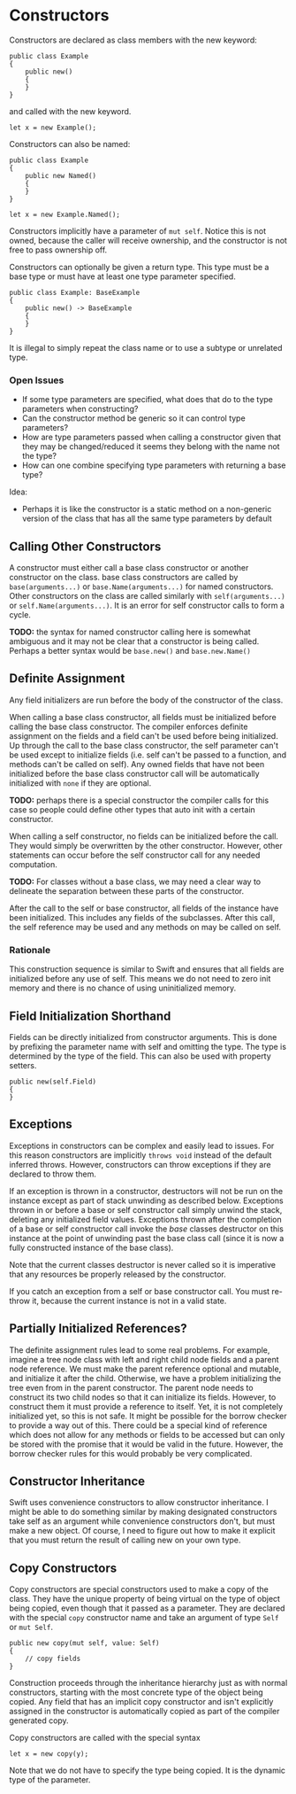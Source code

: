 # Constructors

Constructors are declared as class members with the new keyword:

    public class Example
    {
        public new()
        {
        }
    }

and called with the new keyword.

    let x = new Example();

Constructors can also be named:

    public class Example
    {
        public new Named()
        {
        }
    }

    let x = new Example.Named();

Constructors implicitly have a parameter of `mut self`. Notice this is not owned, because the caller will receive ownership, and the constructor is not free to pass ownership off.

Constructors can optionally be given a return type. This type must be a base type or must have at least one type parameter specified.

    public class Example: BaseExample
    {
        public new() -> BaseExample
        {
        }
    }

It is illegal to simply repeat the class name or to use a subtype or unrelated type.

### Open Issues

* If some type parameters are specified, what does that do to the type parameters when constructing?
* Can the constructor method be generic so it can control type parameters?
* How are type parameters passed when calling a constructor given that they may be changed/reduced it seems they belong with the name not the type?
* How can one combine specifying type parameters with returning a base type?

Idea:

* Perhaps it is like the constructor is a static method on a non-generic version of the class that has all the same type parameters by default

## Calling Other Constructors

A constructor must either call a base class constructor or another constructor on the class. base class constructors are called by `base(arguments...)` or `base.Name(arguments...)` for named constructors. Other constructors on the class are called similarly with `self(arguments...)` or `self.Name(arguments...)`. It is an error for self constructor calls to form a cycle.

**TODO:** the syntax for named constructor calling here is somewhat ambiguous and it may not be clear that a constructor is being called. Perhaps a better syntax would be `base.new()` and `base.new.Name()`

## Definite Assignment

Any field initializers are run before the body of the constructor of the class.

When calling a base class constructor, all fields must be initialized before calling the base class constructor. The compiler enforces definite assignment on the fields and a field can't be used before being initialized. Up through the call to the base class constructor, the self parameter can't be used except to initialize fields (i.e. self can't be passed to a function, and methods can't be called on self). Any owned fields that have not been initialized before the base class constructor call will be automatically initialized with `none` if they are optional.

**TODO:** perhaps there is a special constructor the compiler calls for this case so people could define other types that auto init with a certain constructor.

When calling a self constructor, no fields can be initialized before the call. They would simply be overwritten by the other constructor. However, other statements can occur before the self constructor call for any needed computation.

**TODO:** For classes without a base class, we may need a clear way to delineate the separation between these parts of the constructor.

After the call to the self or base constructor, all fields of the instance have been initialized. This includes any fields of the subclasses. After this call, the self reference may be used and any methods on may be called on self.

### Rationale

This construction sequence is similar to Swift and ensures that all fields are initialized before any use of self. This means we do not need to zero init memory and there is no chance of using uninitialized memory.

## Field Initialization Shorthand

Fields can be directly initialized from constructor arguments. This is done by prefixing the parameter name with self and omitting the type. The type is determined by the type of the field. This can also be used with property setters.

    public new(self.Field)
    {
    }

## Exceptions

Exceptions in constructors can be complex and easily lead to issues. For this reason constructors are implicitly `throws void` instead of the default inferred throws. However, constructors can throw exceptions if they are declared to throw them.

If an exception is thrown in a constructor, destructors will not be run on the instance except as part of stack unwinding as described below. Exceptions thrown in or before a base or self constructor call simply unwind the stack, deleting any initialized field values. Exceptions thrown after the completion of a base or self constructor call invoke the *base* classes destructor on this instance at the point of unwinding past the base class call (since it is now a fully constructed instance of the base class).

Note that the current classes destructor is never called so it is imperative that any resources be properly released by the constructor.

If you catch an exception from a self or base constructor call. You must re-throw it, because the current instance is not in a valid state.

## Partially Initialized References?

The definite assignment rules lead to some real problems. For example, imagine a tree node class with left and right child node fields and a parent node reference. We must make the parent reference optional and mutable, and initialize it after the child. Otherwise, we have a problem initializing the tree even from in the parent constructor. The parent node needs to construct its two child nodes so that it can initialize its fields. However, to construct them it must provide a reference to itself. Yet, it is not completely initialized yet, so this is not safe. It might be possible for the borrow checker to provide a way out of this. There could be a special kind of reference which does not allow for any methods or fields to be accessed but can only be stored with the promise that it would be valid in the future. However, the borrow checker rules for this would probably be very complicated.

## Constructor Inheritance

Swift uses convenience constructors to allow constructor inheritance. I might be able to do something similar by making designated constructors take self as an argument while convenience constructors don't, but must make a new object. Of course, I need to figure out how to make it explicit that you must return the result of calling new on your own type.

## Copy Constructors

Copy constructors are special constructors used to make a copy of the class. They have the unique property of being virtual on the type of object being copied, even though that it passed as a parameter. They are declared with the special `copy` constructor name and take an argument of type `Self` or `mut Self`.

    public new copy(mut self, value: Self)
    {
        // copy fields
    }

Construction proceeds through the inheritance hierarchy just as with normal constructors, starting with the most concrete type of the object being copied. Any field that has an implicit copy constructor and isn't explicitly assigned in the constructor is automatically copied as part of the compiler generated copy.

Copy constructors are called with the special syntax

    let x = new copy(y);

Note that we do not have to specify the type being copied. It is the dynamic type of the parameter.
